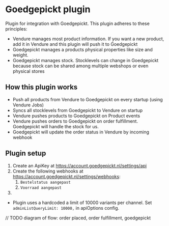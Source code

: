 # Goedgepickt plugin

Plugin for integration with Goedgepickt. This plugin adheres to these principles:

- Vendure manages most product information. If you want a new product, add it in Vendure and this plugin will push it to
  Goedgepickt
- Goedgepickt manages a products physical properties like size and weight.
- Goedgepickt manages stock. Stocklevels can change in Goedgepickt because stock can be shared among
  multiple webshops or even physical stores

## How this plugin works

- Push all products from Vendure to Goedgepickt on every startup (using Vendure Jobs)
- Syncs all stocklevels from Goedgepickt to Vendure on startup
- Vendure pushes products to Goedgepickt on Product events
- Vendure pushes orders to Goedgepickt on order fulfillment. Goedgepickt will handle the stock for us.
- Goedgepickt will update the order status in Vendure by incoming webhook

## Plugin setup

1. Create an ApiKey at https://account.goedgepickt.nl/settings/api
2. Create the following webhooks at https://account.goedgepickt.nl/settings/webhooks:
   1. `Bestelstatus aangepast`
   2. `Voorraad aangepast`
3. 

- Plugin uses a hardcoded a limit of 10000 variants per channel. Set `adminListQueryLimit: 10000,` in apiOptions config.

// TODO diagram of flow: order placed, order fulfillment, goedgepickt

